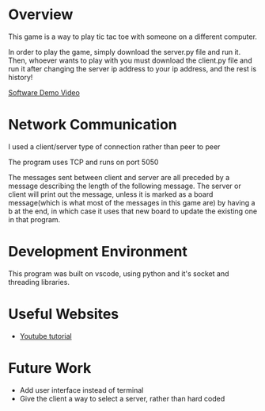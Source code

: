 # Overview

This game is a way to play tic tac toe with someone on a different computer.

In order to play the game, simply download the server.py file and run it. Then, whoever wants to play with you must download the client.py file and run it after changing the server ip address to your ip address, and the rest is history!


[Software Demo Video](https://youtu.be/PgjSsMKI4yk)

# Network Communication

I used a client/server type of connection rather than peer to peer

The program uses TCP and runs on port 5050

The messages sent between client and server are all preceded by a message describing the length of the following message. The server or client will print out the message, unless it is marked as a board message(which is what most of the messages in this game are) by having a b at the end, in which case it uses that new board to update the existing one in that program.
# Development Environment

This program was built on vscode, using python and it's socket and threading libraries.

# Useful Websites

* [Youtube tutorial](https://www.youtube.com/watch?v=3QiPPX-KeSc&ab_channel=TechWithTim)

# Future Work


* Add user interface instead of terminal
* Give the client a way to select a server, rather than hard coded